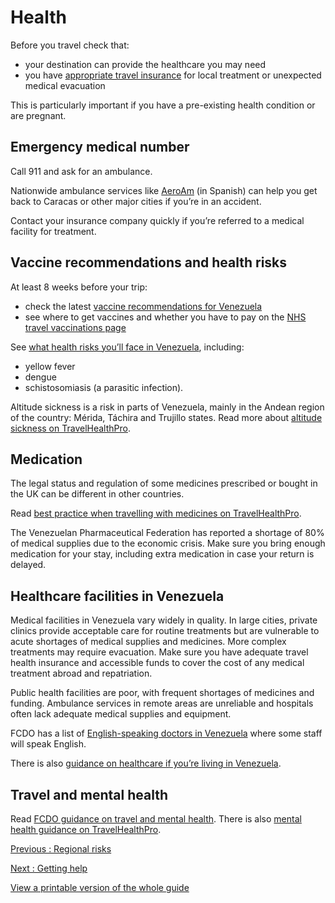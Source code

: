 # Health

Before you travel check that:

* your destination can provide the healthcare you may need
* you have [appropriate travel insurance](https://www.gov.uk/guidance/foreign-travel-insurance) for local treatment or unexpected medical evacuation

This is particularly important if you have a pre-existing health condition or are pregnant.

## Emergency medical number

Call 911 and ask for an ambulance.

Nationwide ambulance services like [AeroAm](http://www.aeroambulanciassilva.com.ve/) (in Spanish) can help you get back to Caracas or other major cities if you’re in an accident.

Contact your insurance company quickly if you’re referred to a medical facility for treatment.

## Vaccine recommendations and health risks

At least 8 weeks before your trip:

* check the latest [vaccine recommendations for Venezuela](https://travelhealthpro.org.uk/country/239/venezuela#Vaccine_Recommendations)
* see where to get vaccines and whether you have to pay on the [NHS travel vaccinations page](https://www.nhs.uk/conditions/travel-vaccinations/)

See [what health risks you’ll face in Venezuela](https://travelhealthpro.org.uk/country/239/venezuela), including:

* yellow fever
* dengue
* schistosomiasis (a parasitic infection).

Altitude sickness is a risk in parts of Venezuela, mainly in the Andean region of the country: Mérida, Táchira and Trujillo states. Read more about [altitude sickness on TravelHealthPro](https://travelhealthpro.org.uk/factsheet/26/altitude-illness).

## Medication

The legal status and regulation of some medicines prescribed or bought in the UK can be different in other countries.

Read [best practice when travelling with medicines on TravelHealthPro](https://travelhealthpro.org.uk/factsheet/43/medicines-abroad).

The Venezuelan Pharmaceutical Federation has reported a shortage of 80% of medical supplies due to the economic crisis. Make sure you bring enough medication for your stay, including extra medication in case your return is delayed.

## Healthcare facilities in Venezuela

Medical facilities in Venezuela vary widely in quality. In large cities, private clinics provide acceptable care for routine treatments but are vulnerable to acute shortages of medical supplies and medicines. More complex treatments may require evacuation. Make sure you have adequate travel health insurance and accessible funds to cover the cost of any medical treatment abroad and repatriation.

Public health facilities are poor, with frequent shortages of medicines and funding. Ambulance services in remote areas are unreliable and hospitals often lack adequate medical supplies and equipment.

FCDO has a list of [English-speaking doctors in Venezuela](https://www.gov.uk/government/publications/venezuela-list-of-medical-facilities-practitioners) where some staff will speak English.

There is also [guidance on healthcare if you’re living in Venezuela](https://www.gov.uk/guidance/living-in-venezuela#healthcare-in-venezuela).

## Travel and mental health

Read [FCDO guidance on travel and mental health](https://www.gov.uk/guidance/foreign-travel-advice-for-people-with-mental-health-issues). There is also [mental health guidance on TravelHealthPro](https://travelhealthpro.org.uk/factsheet/85/travelling-with-mental-health-conditions).

[Previous
:
Regional risks](/foreign-travel-advice/venezuela/regional-risks)

[Next
:
Getting help](/foreign-travel-advice/venezuela/getting-help)

[View a printable version of the whole guide](/foreign-travel-advice/venezuela/print)